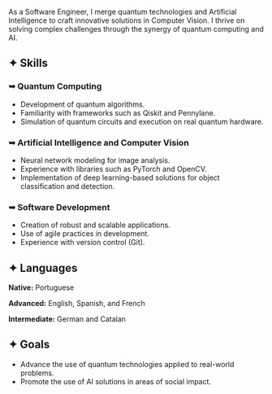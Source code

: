 As a Software Engineer, I merge quantum technologies and Artificial Intelligence to craft innovative solutions in Computer Vision. I thrive on solving complex challenges through the synergy of quantum computing and AI.

## ✦ Skills

### ➥ Quantum Computing
- Development of quantum algorithms.
- Familiarity with frameworks such as Qiskit and Pennylane.
- Simulation of quantum circuits and execution on real quantum hardware.

### ➥ Artificial Intelligence and Computer Vision
- Neural network modeling for image analysis.
- Experience with libraries such as PyTorch and OpenCV.
- Implementation of deep learning-based solutions for object classification and detection.

### ➥ Software Development
- Creation of robust and scalable applications.
- Use of agile practices in development.
- Experience with version control (Git).

## ✦ Languages

**Native:** Portuguese 

**Advanced:** English, Spanish, and French

**Intermediate:** German and Catalan

## ✦ Goals

- Advance the use of quantum technologies applied to real-world problems.
- Promote the use of AI solutions in areas of social impact.






